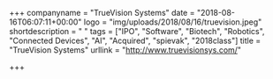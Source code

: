 +++
companyname = "TrueVision Systems"
date = "2018-08-16T06:07:11+00:00"
logo = "img/uploads/2018/08/16/truevision.jpeg"
shortdescription = " "
tags = ["IPO", "Software", "Biotech", "Robotics", "Connected Devices", "AI", "Acquired", "spievak", "2018class"]
title = "TrueVision Systems"
urllink = "http://www.truevisionsys.com/"

+++
